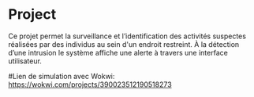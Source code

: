 # Project

Ce projet permet la surveillance et l’identification des activités suspectes réalisées par des individus au sein d'un endroit restreint. À la détection d’une intrusion le système affiche une alerte à travers une interface utilisateur. 

#Lien de simulation avec Wokwi:
https://wokwi.com/projects/390023512190518273
